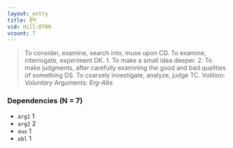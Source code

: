 ```yaml
---
layout: entry
title: རྟོག་
vid: Hill:0709
vcount: 7
---
```

> To consider, examine, search into, muse upon CD\. To examine, interrogate, experiment DK\. 1\. To make a small idea deeper\. 2\. To make judgments, after carefully examining the good and bad qualities of something DS\. To coarsely investigate, analyze, judge TC\.
> Volition: _Voluntary_
> Arguments: _Erg-Abs_


### Dependencies (N = 7)
* `arg1` 1
* `arg2` 2
* `aux` 1
* `obl` 1
